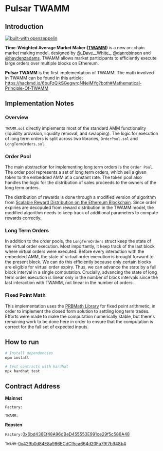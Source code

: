 # Pulsar TWAMM

## Introduction

[![built-with openzeppelin](https://img.shields.io/badge/built%20with-OpenZeppelin-3677FF)](https://docs.openzeppelin.com/)


**Time-Weighted Average Market Maker ([TWAMM](https://www.paradigm.xyz/2021/07/twamm/))** is a new on-chain market making model, designed by [@\_Dave\_\_White\_](https://twitter.com/_Dave__White_), [@danrobinson](https://twitter.com/danrobinson) and [@haydenzadams](https://twitter.com/haydenzadams). TWAMM allows market participants to efficiently execute large orders over multiple blocks on Ethereum.

**Pulsar TWAMM** is the first implementation of TWAMM. The math involved in TWAMM can be found in this article: https://hackmd.io/6buFzQikSGegwrqNNelMYg?both#Mathematical-Principle-Of-TWAMM

## Implementation Notes

### Overview

`TWAMM.sol` directly implements most of the standard AMM functionality (liquidity provision, liquidity removal, and swapping). The logic for execution of long term orders is split across two libraries, `OrderPool.sol` and `LongTermOrders.sol`.

### Order Pool

The main abstraction for implementing long term orders is the `Order Pool`. The order pool represents a set of long term orders, which sell a given token to the embedded AMM at a constant rate. The token pool also handles the logic for the distribution of sales proceeds to the owners of the long term orders.

The distribution of rewards is done through a modified version of algorithm from [Scalable Reward Distribution on the Ethereum Blockchain](https://uploads-ssl.webflow.com/5ad71ffeb79acc67c8bcdaba/5ad8d1193a40977462982470_scalable-reward-distribution-paper.pdf). Since order expiries are decopuled from reward distribution in the TWAMM model, the modified algorithm needs to keep track of additional parameters to compute rewards correctly.

### Long Term Orders

In addition to the order pools, the `LongTermOrders` struct keep the state of the virtual order execution. Most importantly, it keep track of the last block where virtual orders were executed. Before every interaction with the embedded AMM, the state of virtual order execution is brought forward to the present block. We can do this efficiently because only certain blocks are eligible for virtual order expiry. Thus, we can advance the state by a full block interval in a single computation. Crucially, advancing the state of long term order execution is linear only in the number of block intervals since the last interaction with TWAMM, not linear in the number of orders.

### Fixed Point Math

This implementation uses the [PRBMath Library](https://github.com/hifi-finance/prb-math) for fixed point arithmetic, in order to implement the closed form solution to settling long term trades. Efforts were made to make the computation numerically stable, but there's remaining work to be done here in order to ensure that the computation is correct for the full set of expected inputs.


## How to run 

```bash
# Install dependencies
npm install

# test contracts with hardhat
npx hardhat test
```

## Contract Address

**Mainnet**

`Factory:`

`TWAMM:`

**Ropsten**

`Factory:`[0x6bd436Ef48A96dBeD455553E991ce29f5c586A48](https://ropsten.etherscan.io/address/0x6bd436Ef48A96dBeD455553E991ce29f5c586A48#readContract)

`TWAMM:`[0x429b0d84E8a986ECdCf5ca664d20Fa79f7b948b4](https://ropsten.etherscan.io/address/0x429b0d84E8a986ECdCf5ca664d20Fa79f7b948b4)
